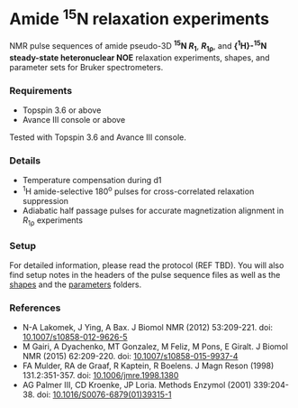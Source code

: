 # Amide <sup>15</sup>N relaxation experiments
NMR pulse sequences of amide pseudo-3D **<sup>15</sup>N *R*<sub>1</sub>**, ***R*<sub>1ρ</sub>**, and **{<sup>1</sup>H}-<sup>15</sup>N steady-state heteronuclear NOE** relaxation experiments, shapes, and parameter sets for Bruker spectrometers.

### Requirements
- Topspin 3.6 or above
- Avance III console or above

Tested with Topspin 3.6 and Avance III console.

### Details
- Temperature compensation during d1
- <sup>1</sup>H amide-selective 180<sup>o</sup> pulses for cross-correlated relaxation suppression
- Adiabatic half passage pulses for accurate magnetization alignment in *R*<sub>1ρ</sub> experiments

### Setup
For detailed information, please read the protocol (REF TBD). You will also find setup notes in the headers of the pulse sequence files as well as the [shapes](https://github.com/viochemist/nmr-relaxation/tree/main/shapes) and the [parameters](https://github.com/viochemist/nmr-relaxation/tree/main/parameters) folders.

### References
- N-A Lakomek, J Ying, A Bax. J Biomol NMR (2012) 53:209-221. doi: [10.1007/s10858-012-9626-5](https://doi.org/10.1007/s10858-012-9626-5)
- M Gairi, A Dyachenko, MT Gonzalez, M Feliz, M Pons, E Giralt. J Biomol NMR (2015) 62:209-220. doi: [10.1007/s10858-015-9937-4](https://doi.org/10.1007/s10858-015-9937-4)
- FA Mulder, RA de Graaf, R Kaptein, R Boelens. J Magn Reson (1998) 131.2:351-357. doi: [10.1006/jmre.1998.1380](https://doi.org/10.1006/jmre.1998.1380)
- AG Palmer III, CD Kroenke, JP Loria. Methods Enzymol (2001) 339:204-38. doi: [10.1016/S0076-6879(01)39315-1](https://doi.org/10.1016/S0076-6879(01)39315-1)
